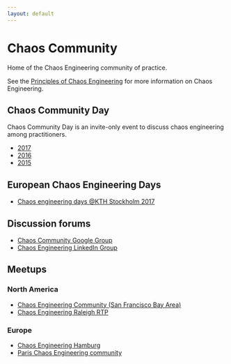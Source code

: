 ```yaml
---
layout: default
---
```


# Chaos Community

Home of the Chaos Engineering community of practice.

See the [Principles of Chaos Engineering][poc] for more information on Chaos
Engineering.

## Chaos Community Day

Chaos Community Day is an invite-only event to discuss chaos engineering among
practitioners.

 * [2017][ccd-2017]
 * [2016][ccd-2016]
 * [2015][ccd-2015]

## European Chaos Engineering Days

* [Chaos engineering days @KTH Stockholm 2017](https://www.chaos.conf.kth.se/)

## Discussion forums

* [Chaos Community Google Group](https://groups.google.com/forum/#!forum/chaos-community)
* [Chaos Engineering LinkedIn Group](https://www.linkedin.com/groups/7057761)

## Meetups

### North America

* [Chaos Engineering Community (San Francisco Bay Area)](https://www.meetup.com/Chaos-Engineering-Community/)
* [Chaos Engineering Raleigh RTP](https://www.meetup.com/Chaos-Engineering-Raleigh-RTP/)


### Europe

* [Chaos Engineering Hamburg](https://www.meetup.com/Chaos-Engineering-Hamburg/)
* [Paris Chaos Engineering community](https://www.meetup.com/fr-FR/preview/Paris-Chaos-Engineering-Meetup)


[poc]: http://principlesofchaos.org
[ccd-2017]: https://chaoscommunityday2017.splashthat.com
[ccd-2016]: 2016.html
[ccd-2015]: 2015.html
